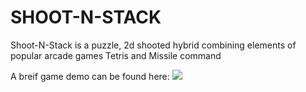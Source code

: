 # SHOOT-N-STACK

Shoot-N-Stack is a puzzle, 2d shooted hybrid combining elements of popular arcade games Tetris and Missile command

A breif game demo can be found here: [![](https://i.ytimg.com/vi/TeApdwFbe1A/hqdefault.jpg?sqp=-oaymwEcCPYBEIoBSFXyq4qpAw4IARUAAIhCGAFwAcABBg==&rs=AOn4CLBW8ZjK-4RoAjfjBsDmkJTrv11Txw)](https://www.youtube.com/watch?v=TeApdwFbe1A)